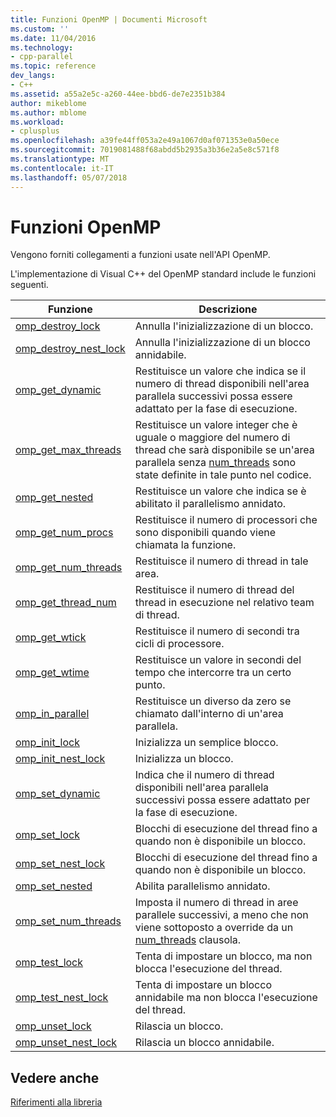 ```yaml
---
title: Funzioni OpenMP | Documenti Microsoft
ms.custom: ''
ms.date: 11/04/2016
ms.technology:
- cpp-parallel
ms.topic: reference
dev_langs:
- C++
ms.assetid: a55a2e5c-a260-44ee-bbd6-de7e2351b384
author: mikeblome
ms.author: mblome
ms.workload:
- cplusplus
ms.openlocfilehash: a39fe44ff053a2e49a1067d0af071353e0a50ece
ms.sourcegitcommit: 7019081488f68abdd5b2935a3b36e2a5e8c571f8
ms.translationtype: MT
ms.contentlocale: it-IT
ms.lasthandoff: 05/07/2018
---
```

# <a name="openmp-functions"></a>Funzioni OpenMP
Vengono forniti collegamenti a funzioni usate nell'API OpenMP.  
  
 L'implementazione di Visual C++ del OpenMP standard include le funzioni seguenti.  
  
|Funzione|Descrizione|  
|--------------|-----------------|  
|[omp_destroy_lock](../../../parallel/openmp/reference/omp-destroy-lock.md)|Annulla l'inizializzazione di un blocco.|  
|[omp_destroy_nest_lock](../../../parallel/openmp/reference/omp-destroy-nest-lock.md)|Annulla l'inizializzazione di un blocco annidabile.|  
|[omp_get_dynamic](../../../parallel/openmp/reference/omp-get-dynamic.md)|Restituisce un valore che indica se il numero di thread disponibili nell'area parallela successivi possa essere adattato per la fase di esecuzione.|  
|[omp_get_max_threads](../../../parallel/openmp/reference/omp-get-max-threads.md)|Restituisce un valore integer che è uguale o maggiore del numero di thread che sarà disponibile se un'area parallela senza [num_threads](../../../parallel/openmp/reference/num-threads.md) sono state definite in tale punto nel codice.|  
|[omp_get_nested](../../../parallel/openmp/reference/omp-get-nested.md)|Restituisce un valore che indica se è abilitato il parallelismo annidato.|  
|[omp_get_num_procs](../../../parallel/openmp/reference/omp-get-num-procs.md)|Restituisce il numero di processori che sono disponibili quando viene chiamata la funzione.|  
|[omp_get_num_threads](../../../parallel/openmp/reference/omp-get-num-threads.md)|Restituisce il numero di thread in tale area.|  
|[omp_get_thread_num](../../../parallel/openmp/reference/omp-get-thread-num.md)|Restituisce il numero di thread del thread in esecuzione nel relativo team di thread.|  
|[omp_get_wtick](../../../parallel/openmp/reference/omp-get-wtick.md)|Restituisce il numero di secondi tra cicli di processore.|  
|[omp_get_wtime](../../../parallel/openmp/reference/omp-get-wtime.md)|Restituisce un valore in secondi del tempo che intercorre tra un certo punto.|  
|[omp_in_parallel](../../../parallel/openmp/reference/omp-in-parallel.md)|Restituisce un diverso da zero se chiamato dall'interno di un'area parallela.|  
|[omp_init_lock](../../../parallel/openmp/reference/omp-init-lock.md)|Inizializza un semplice blocco.|  
|[omp_init_nest_lock](../../../parallel/openmp/reference/omp-init-nest-lock.md)|Inizializza un blocco.|  
|[omp_set_dynamic](../../../parallel/openmp/reference/omp-set-dynamic.md)|Indica che il numero di thread disponibili nell'area parallela successivi possa essere adattato per la fase di esecuzione.|  
|[omp_set_lock](../../../parallel/openmp/reference/omp-set-lock.md)|Blocchi di esecuzione del thread fino a quando non è disponibile un blocco.|  
|[omp_set_nest_lock](../../../parallel/openmp/reference/omp-set-nest-lock.md)|Blocchi di esecuzione del thread fino a quando non è disponibile un blocco.|  
|[omp_set_nested](../../../parallel/openmp/reference/omp-set-nested.md)|Abilita parallelismo annidato.|  
|[omp_set_num_threads](../../../parallel/openmp/reference/omp-set-num-threads.md)|Imposta il numero di thread in aree parallele successivi, a meno che non viene sottoposto a override da un [num_threads](../../../parallel/openmp/reference/num-threads.md) clausola.|  
|[omp_test_lock](../../../parallel/openmp/reference/omp-test-lock.md)|Tenta di impostare un blocco, ma non blocca l'esecuzione del thread.|  
|[omp_test_nest_lock](../../../parallel/openmp/reference/omp-test-nest-lock.md)|Tenta di impostare un blocco annidabile ma non blocca l'esecuzione del thread.|  
|[omp_unset_lock](../../../parallel/openmp/reference/omp-unset-lock.md)|Rilascia un blocco.|  
|[omp_unset_nest_lock](../../../parallel/openmp/reference/omp-unset-nest-lock.md)|Rilascia un blocco annidabile.|  
  
## <a name="see-also"></a>Vedere anche  
 [Riferimenti alla libreria](../../../parallel/openmp/reference/openmp-library-reference.md)